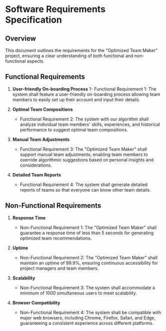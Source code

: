 # Software Requirements Specification

## Overview

This document outlines the requirements for the "Optimized Team Maker" project, ensuring a clear understanding of both functional and non-functional aspects.

## Functional Requirements

1. **User-friendly On-boarding Process**
    1- Functional Requirement 1: The system shall feature a user-friendly on-boarding process allowing team members to easily set up their account and input their details.
   
2. **Optimal Team Compositions**
    - Functional Requirement 2: The system with our algorithm shall analyze individual team members' skills, experiences, and historical performance to suggest optimal team compositions.

3. **Manual Team Adjustments**
    - Functional Requirement 3: The "Optimized Team Maker" shall support manual team adjustments, enabling team members to override algorithmic suggestions based on personal insights and considerations.

4. **Detailed Team Reports**
    - Functional Requirement 4: The system shall generate detailed reports of teams so that everyone can know other team details.

## Non-Functional Requirements

1. **Response Time**
    - Non-Functional Requirement 1: The "Optimized Team Maker" shall guarantee a response time of less than 5 seconds for generating optimized team recommendations.

2. **Uptime**
    - Non-Functional Requirement 2: The "Optimized Team Maker" shall maintain an uptime of 99.9%, ensuring continuous accessibility for project managers and team members.

3. **Scalability**
    - Non-Functional Requirement 3: The system shall accommodate a minimum of 1000 simultaneous users to meet scalability.

4. **Browser Compatibility**
    - Non-Functional Requirement 4: The system shall be compatible with major web browsers, including Chrome, Firefox, Safari, and Edge, guaranteeing a consistent experience across different platforms.
